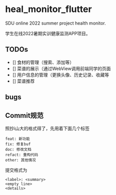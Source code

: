 # heal_monitor_flutter

SDU online 2022 summer project health monitor.

学生在线2022暑期实训健康监测APP项目。

## TODOs

- [] 食材的管理（搜索、添加等）
- [] 菜谱的展示（通过WebView调用前端同学的页面
- [] 用户信息的管理（更换头像、历史记录、收藏等
- [] 菜谱推荐

## bugs

## Commit规范

照抄i山大的格式得了，先用着下面几个标签

```shell
feat: 新功能
fix: 修复buf
doc: 修改文档
refact: 重构代码
other: 其他情况
```

提交格式为

```shell
<label>: <summary>
<empty line>
<details>
```